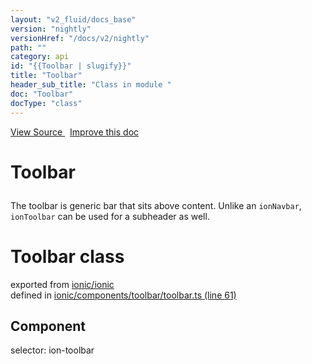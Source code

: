 ```yaml
---
layout: "v2_fluid/docs_base"
version: "nightly"
versionHref: "/docs/v2/nightly"
path: ""
category: api
id: "{{Toolbar | slugify}}"
title: "Toolbar"
header_sub_title: "Class in module "
doc: "Toolbar"
docType: "class"
---
```




<div class="improve-docs">
  <a href='http://github.com/driftyco/ionic2/tree/master/ionic/components/toolbar/toolbar.ts#L60'>
    View Source
  </a>
  &nbsp;
  <a href='http://github.com/driftyco/ionic2/edit/master/ionic/components/toolbar/toolbar.ts#L60'>
    Improve this doc
  </a>
</div>




<h1 class="api-title">

  Toolbar



</h1>





<p>The toolbar is generic bar that sits above content.
Unlike an <code>ionNavbar</code>, <code>ionToolbar</code> can be used for a subheader as well.</p>


<h1 class="class export">Toolbar <span class="type">class</span></h1>
<p class="module">exported from <a href='undefined'>ionic/ionic</a><br/>
defined in <a href="https://github.com/driftyco/ionic2/tree/master/ionic/components/toolbar/toolbar.ts#L61-L99">ionic/components/toolbar/toolbar.ts (line 61)</a>
</p>
<h2>Component</h2>
  <span>selector: ion-toolbar</span>






